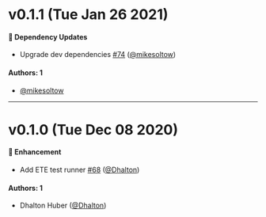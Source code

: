 # v0.1.1 (Tue Jan 26 2021)

#### 🔩 Dependency Updates

- Upgrade dev dependencies [#74](https://github.com/repaygithub/ui-tools/pull/74) ([@mikesoltow](https://github.com/mikesoltow))

#### Authors: 1

- [@mikesoltow](https://github.com/mikesoltow)

---

# v0.1.0 (Tue Dec 08 2020)

#### 🚀 Enhancement

- Add ETE test runner
 [#68](https://github.com/repaygithub/ui-tools/pull/68) ([@Dhalton](https://github.com/Dhalton))

#### Authors: 1

- Dhalton Huber ([@Dhalton](https://github.com/Dhalton))
